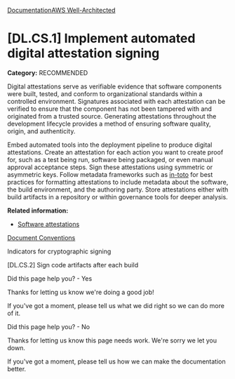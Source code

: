 [Documentation](/index.html)[AWS Well-Architected](devops-guidance.html)

# [DL.CS.1] Implement automated digital attestation signing

**Category:** RECOMMENDED

Digital attestations serve as verifiable evidence that software components were built, tested, and conform to organizational standards within a controlled environment. Signatures associated with each attestation can be verified to ensure that the component has not been tampered with and originated from a trusted source. Generating attestations throughout the development lifecycle provides a method of ensuring software quality, origin, and authenticity.

Embed automated tools into the deployment pipeline to produce digital attestations. Create an attestation for each action you want to create proof for, such as a test being run, software being packaged, or even manual approval acceptance steps. Sign these attestations using symmetric or asymmetric keys. Follow metadata frameworks such as [in-toto](https://in-toto.io/) for best practices for formatting attestations to include metadata about the software, the build environment, and the authoring party. Store attestations either with build artifacts in a repository or within governance tools for deeper analysis.

**Related information:**

* [Software attestations](https://slsa.dev/attestation-model)


[Document Conventions](/general/latest/gr/docconventions.html)

Indicators for cryptographic signing

\[DL.CS.2] Sign code artifacts after each build

Did this page help you? - Yes

Thanks for letting us know we're doing a good job!

If you've got a moment, please tell us what we did right so we can do more of it.

Did this page help you? - No

Thanks for letting us know this page needs work. We're sorry we let you down.

If you've got a moment, please tell us how we can make the documentation better.</awsdocs-view></awsui-app-layout>